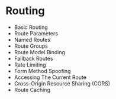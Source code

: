 # Routing

- Basic Routing
- Route Parameters
- Named Routes
- Route Groups
- Route Model Binding
- Fallback Routes
- Rate Limiting
- Form Method Spoofing
- Accessing The Current Route
- Cross-Origin Resource Sharing (CORS)
- Route Caching